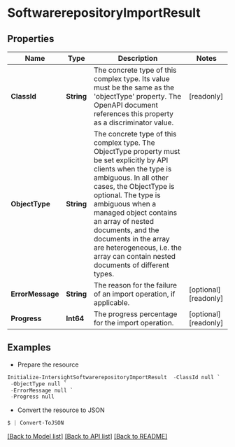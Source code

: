 # SoftwarerepositoryImportResult
## Properties

Name | Type | Description | Notes
------------ | ------------- | ------------- | -------------
**ClassId** | **String** | The concrete type of this complex type. Its value must be the same as the &#39;objectType&#39; property. The OpenAPI document references this property as a discriminator value. | [readonly] 
**ObjectType** | **String** | The concrete type of this complex type. The ObjectType property must be set explicitly by API clients when the type is ambiguous. In all other cases, the  ObjectType is optional.  The type is ambiguous when a managed object contains an array of nested documents, and the documents in the array are heterogeneous, i.e. the array can contain nested documents of different types. | 
**ErrorMessage** | **String** | The reason for the failure of an import operation, if applicable. | [optional] [readonly] 
**Progress** | **Int64** | The progress percentage for the import operation. | [optional] [readonly] 

## Examples

- Prepare the resource
```powershell
Initialize-IntersightSoftwarerepositoryImportResult  -ClassId null `
 -ObjectType null `
 -ErrorMessage null `
 -Progress null
```

- Convert the resource to JSON
```powershell
$ | Convert-ToJSON
```

[[Back to Model list]](../README.md#documentation-for-models) [[Back to API list]](../README.md#documentation-for-api-endpoints) [[Back to README]](../README.md)

